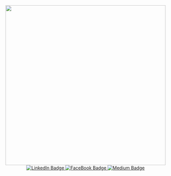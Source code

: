 <div id="header" align="center">
  <img src="https://media.giphy.com/media/1iwwXDOSWfvIoZHGKs/giphy.gif" width="500"/>
  
</div>

<div id="badges", align ='center'>
  <a href="https://www.linkedin.com/in/zaw-thu-htet-toby/">
    <img src="https://img.shields.io/badge/LinkedIn-blue?style=for-the-badge&logo=linkedin&logoColor=white" alt="LinkedIn Badge"/>
  </a>
  <a href="https://www.facebook.com/toby.zaw.1">
    <img src="https://img.shields.io/badge/FaceBook-darkblue?style=for-the-badge&logo=youtube&logoColor=white" alt="FaceBook Badge"/>
  </a>
  <a href="https://medium.com/@tobyzawthuhtet">
    <img src="https://img.shields.io/badge/Medium-gray?style=for-the-badge&logo=twitter&logoColor=white" alt="Medium Badge"/>
  </a>
</div>
<!---
tobyzawthuhtet/tobyzawthuhtet is a ✨ special ✨ repository because its `README.md` (this file) appears on your GitHub profile.
You can click the Preview link to take a look at your changes.
--->  
